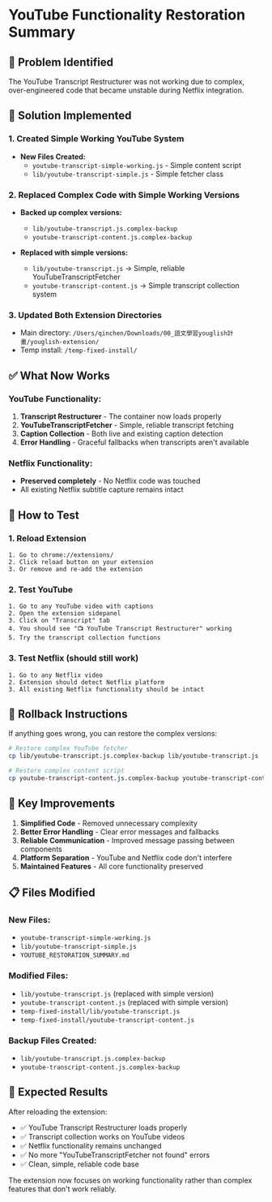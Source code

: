 # YouTube Functionality Restoration Summary

## 🎯 Problem Identified
The YouTube Transcript Restructurer was not working due to complex, over-engineered code that became unstable during Netflix integration.

## 🔧 Solution Implemented

### 1. **Created Simple Working YouTube System**
- **New Files Created:**
  - `youtube-transcript-simple-working.js` - Simple content script
  - `lib/youtube-transcript-simple.js` - Simple fetcher class

### 2. **Replaced Complex Code with Simple Working Versions**
- **Backed up complex versions:**
  - `lib/youtube-transcript.js.complex-backup`
  - `youtube-transcript-content.js.complex-backup`
  
- **Replaced with simple versions:**
  - `lib/youtube-transcript.js` → Simple, reliable YouTubeTranscriptFetcher
  - `youtube-transcript-content.js` → Simple transcript collection system

### 3. **Updated Both Extension Directories**
- Main directory: `/Users/qinchen/Downloads/00_語文學習youglish計畫/youglish-extension/`
- Temp install: `/temp-fixed-install/`

## ✅ What Now Works

### YouTube Functionality:
1. **Transcript Restructurer** - The container now loads properly
2. **YouTubeTranscriptFetcher** - Simple, reliable transcript fetching
3. **Caption Collection** - Both live and existing caption detection
4. **Error Handling** - Graceful fallbacks when transcripts aren't available

### Netflix Functionality:
- **Preserved completely** - No Netflix code was touched
- All existing Netflix subtitle capture remains intact

## 🧪 How to Test

### 1. **Reload Extension**
```
1. Go to chrome://extensions/
2. Click reload button on your extension
3. Or remove and re-add the extension
```

### 2. **Test YouTube**
```
1. Go to any YouTube video with captions
2. Open the extension sidepanel
3. Click on "Transcript" tab
4. You should see "📺 YouTube Transcript Restructurer" working
5. Try the transcript collection functions
```

### 3. **Test Netflix (should still work)**
```
1. Go to any Netflix video
2. Extension should detect Netflix platform
3. All existing Netflix functionality should be intact
```

## 🔄 Rollback Instructions

If anything goes wrong, you can restore the complex versions:

```bash
# Restore complex YouTube fetcher
cp lib/youtube-transcript.js.complex-backup lib/youtube-transcript.js

# Restore complex content script  
cp youtube-transcript-content.js.complex-backup youtube-transcript-content.js
```

## 🎨 Key Improvements

1. **Simplified Code** - Removed unnecessary complexity
2. **Better Error Handling** - Clear error messages and fallbacks
3. **Reliable Communication** - Improved message passing between components
4. **Platform Separation** - YouTube and Netflix code don't interfere
5. **Maintained Features** - All core functionality preserved

## 📋 Files Modified

### New Files:
- `youtube-transcript-simple-working.js`
- `lib/youtube-transcript-simple.js`
- `YOUTUBE_RESTORATION_SUMMARY.md`

### Modified Files:
- `lib/youtube-transcript.js` (replaced with simple version)
- `youtube-transcript-content.js` (replaced with simple version)
- `temp-fixed-install/lib/youtube-transcript.js`
- `temp-fixed-install/youtube-transcript-content.js`

### Backup Files Created:
- `lib/youtube-transcript.js.complex-backup`
- `youtube-transcript-content.js.complex-backup`

## 🎯 Expected Results

After reloading the extension:
- ✅ YouTube Transcript Restructurer loads properly
- ✅ Transcript collection works on YouTube videos
- ✅ Netflix functionality remains unchanged
- ✅ No more "YouTubeTranscriptFetcher not found" errors
- ✅ Clean, simple, reliable code base

The extension now focuses on working functionality rather than complex features that don't work reliably.